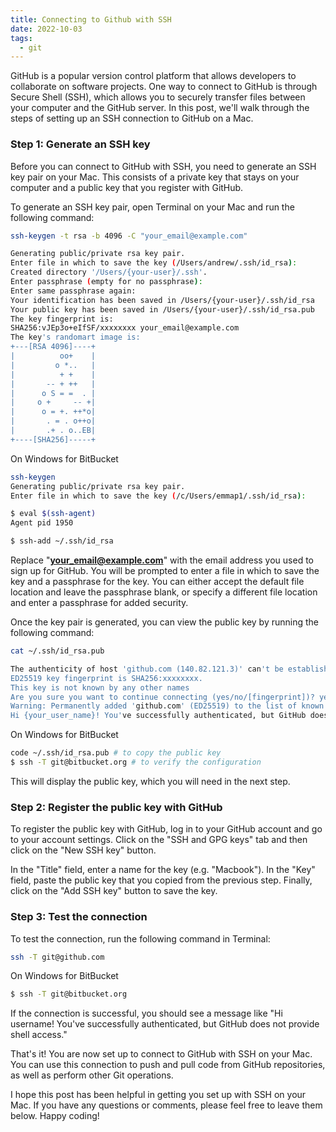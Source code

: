 ```yaml
---
title: Connecting to Github with SSH
date: 2022-10-03
tags:
  - git
---
```


GitHub is a popular version control platform that allows developers to collaborate on software projects. One way to connect to GitHub is through Secure Shell (SSH), which allows you to securely transfer files between your computer and the GitHub server. In this post, we'll walk through the steps of setting up an SSH connection to GitHub on a Mac.

### Step 1: Generate an SSH key

Before you can connect to GitHub with SSH, you need to generate an SSH key pair on your Mac. This consists of a private key that stays on your computer and a public key that you register with GitHub.

To generate an SSH key pair, open Terminal on your Mac and run the following command:

```bash
ssh-keygen -t rsa -b 4096 -C "your_email@example.com"

Generating public/private rsa key pair.
Enter file in which to save the key (/Users/andrew/.ssh/id_rsa):
Created directory '/Users/{your-user}/.ssh'.
Enter passphrase (empty for no passphrase):
Enter same passphrase again:
Your identification has been saved in /Users/{your-user}/.ssh/id_rsa
Your public key has been saved in /Users/{your-user}/.ssh/id_rsa.pub
The key fingerprint is:
SHA256:vJEp3o+eIfSF/xxxxxxxx your_email@example.com
The key's randomart image is:
+---[RSA 4096]----+
|          oo+    |
|         o *..   |
|          + +    |
|       -- + ++   |
|      o S = =  . |
|     o +     -- +|
|      o = +. ++*o|
|       . = . o++o|
|       .+ . o..EB|
+----[SHA256]-----+
```

On Windows for BitBucket

```bash
ssh-keygen
Generating public/private rsa key pair.
Enter file in which to save the key (/c/Users/emmap1/.ssh/id_rsa):

$ eval $(ssh-agent)
Agent pid 1950

$ ssh-add ~/.ssh/id_rsa
```

Replace "[**your_email@example.com**](mailto:your_email@example.com)" with the email address you used to sign up for GitHub. You will be prompted to enter a file in which to save the key and a passphrase for the key. You can either accept the default file location and leave the passphrase blank, or specify a different file location and enter a passphrase for added security.

Once the key pair is generated, you can view the public key by running the following command:

```bash
cat ~/.ssh/id_rsa.pub

The authenticity of host 'github.com (140.82.121.3)' can't be established.
ED25519 key fingerprint is SHA256:xxxxxxxx.
This key is not known by any other names
Are you sure you want to continue connecting (yes/no/[fingerprint])? yes
Warning: Permanently added 'github.com' (ED25519) to the list of known hosts.
Hi {your_user_name}! You've successfully authenticated, but GitHub does not provide shell access.
```

On Windows for BitBucket

```bash
code ~/.ssh/id_rsa.pub # to copy the public key
$ ssh -T git@bitbucket.org # to verify the configuration
```

This will display the public key, which you will need in the next step.

### Step 2: Register the public key with GitHub

To register the public key with GitHub, log in to your GitHub account and go to your account settings. Click on the "SSH and GPG keys" tab and then click on the "New SSH key" button.

In the "Title" field, enter a name for the key (e.g. "Macbook"). In the "Key" field, paste the public key that you copied from the previous step. Finally, click on the "Add SSH key" button to save the key.

### Step 3: Test the connection

To test the connection, run the following command in Terminal:

```bash
ssh -T git@github.com
```

On Windows for BitBucket

```bash
$ ssh -T git@bitbucket.org
```

If the connection is successful, you should see a message like "Hi username! You've successfully authenticated, but GitHub does not provide shell access."

That's it! You are now set up to connect to GitHub with SSH on your Mac. You can use this connection to push and pull code from GitHub repositories, as well as perform other Git operations.

I hope this post has been helpful in getting you set up with SSH on your Mac. If you have any questions or comments, please feel free to leave them below. Happy coding!

